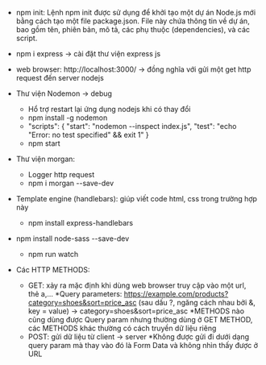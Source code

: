 - npm init: Lệnh npm init được sử dụng để khởi tạo một dự án Node.js mới bằng cách tạo một file package.json. File này chứa thông tin về dự án, bao gồm tên, phiên bản, mô tả, các phụ thuộc (dependencies), và các script.

- npm i express -> cài đặt thư viện express js

- web browser: http://localhost:3000/
  -> đồng nghĩa với gửi một get http request đến server nodejs

- Thư viện Nodemon -> debug
  - Hổ trợ restart lại ứng dụng nodejs khi có thay đổi
  - npm install -g nodemon
  - "scripts": {
    "start": "nodemon --inspect index.js",
    "test": "echo \"Error: no test specified\" && exit 1"
    }
  - npm start

- Thư viện morgan:
  + Logger http request 
  + npm i morgan --save-dev

- Template engine (handlebars): giúp viết code html, css trong trường hợp này
  + npm install express-handlebars

- npm install node-sass --save-dev
  + npm run watch

- Các HTTP METHODS:
  + GET: xảy ra mặc định khi dùng web browser truy cập vào một url, thẻ a,... 
    *Query parameters: https://example.com/products?category=shoes&sort=price_asc (sau dấu ?, ngăng cách nhau bởi &, key = value)
    -> category=shoes&sort=price_asc
    *METHODS nào cũng dùng được Query param nhưng thường dùng ở GET METHOD, các METHODS khác thường có cách truyền dữ liệu riêng
  + POST: gửi dữ liệu từ client -> server
    *Không được gửi đi dưới dạng query param mà thay vào đó là Form Data và không nhìn thấy được ở URL
